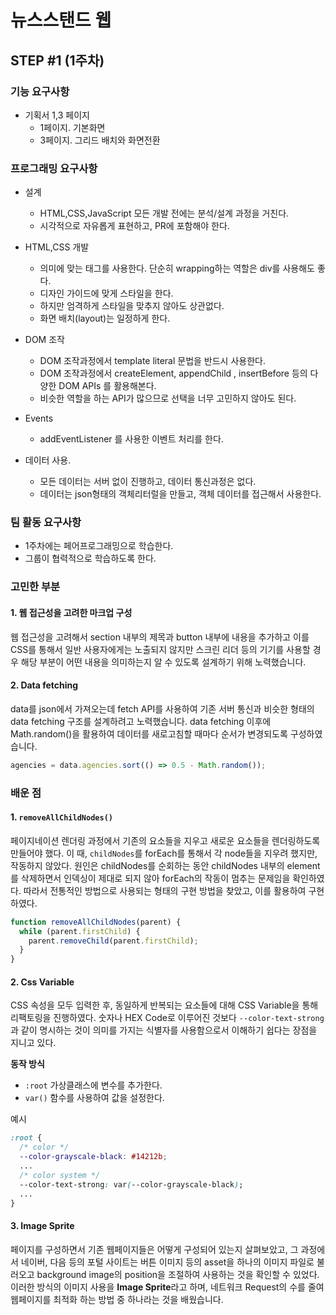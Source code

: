 # 뉴스스탠드 웹

## STEP #1 (1주차)

### 기능 요구사항

- 기획서 1,3 페이지
  - 1페이지. 기본화면
  - 3페이지. 그리드 배치와 화면전환

### 프로그래밍 요구사항

- 설계

  - HTML,CSS,JavaScript 모든 개발 전에는 분석/설계 과정을 거친다.
  - 시각적으로 자유롭게 표현하고, PR에 포함해야 한다.

- HTML,CSS 개발

  - 의미에 맞는 태그를 사용한다. 단순히 wrapping하는 역할은 div를 사용해도 좋다.
  - 디자인 가이드에 맞게 스타일을 한다.
  - 하지만 엄격하게 스타일을 맞추지 않아도 상관없다.
  - 화면 배치(layout)는 일정하게 한다.

- DOM 조작

  - DOM 조작과정에서 template literal 문법을 반드시 사용한다.
  - DOM 조작과정에서 createElement, appendChild , insertBefore 등의 다양한 DOM APIs 를 활용해본다.
  - 비슷한 역할을 하는 API가 많으므로 선택을 너무 고민하지 않아도 된다.

- Events

  - addEventListener 를 사용한 이벤트 처리를 한다.

- 데이터 사용.
  - 모든 데이터는 서버 없이 진행하고, 데이터 통신과정은 없다.
  - 데이터는 json형태의 객체리터럴을 만들고, 객체 데이터를 접근해서 사용한다.

### 팀 활동 요구사항

- 1주차에는 페어프로그래밍으로 학습한다.
- 그룹이 협력적으로 학습하도록 한다.

### 고민한 부분

#### 1. 웹 접근성을 고려한 마크업 구성

웹 접근성을 고려해서 section 내부의 제목과 button 내부에 내용을 추가하고 이를 CSS를 통해서 일반 사용자에게는 노출되지 않지만 스크린 리더 등의 기기를 사용할 경우 해당 부분이 어떤 내용을 의미하는지 알 수 있도록 설계하기 위해 노력했습니다.

#### 2. Data fetching

data를 json에서 가져오는데 fetch API를 사용하여 기존 서버 통신과 비슷한 형태의 data fetching 구조를 설계하려고 노력했습니다.
data fetching 이후에 Math.random()을 활용하여 데이터를 새로고침할 때마다 순서가 변경되도록 구성하였습니다.

```js
agencies = data.agencies.sort(() => 0.5 - Math.random());
```

### 배운 점

#### 1. `removeAllChildNodes()`

페이지네이션 렌더링 과정에서 기존의 요소들을 지우고 새로운 요소들을 렌더링하도록 만들어야 했다. 이 때, `childNodes`를 forEach를 통해서 각 node들을 지우려 했지만, 작동하지 않았다.
원인은 childNodes를 순회하는 동안 childNodes 내부의 element를 삭제하면서 인덱싱이 제대로 되지 않아 forEach의 작동이 멈추는 문제임을 확인하였다.
따라서 전통적인 방법으로 사용되는 형태의 구현 방법을 찾았고, 이를 활용하여 구현하였다.

```js
function removeAllChildNodes(parent) {
  while (parent.firstChild) {
    parent.removeChild(parent.firstChild);
  }
}
```

#### 2. Css Variable

CSS 속성을 모두 입력한 후, 동일하게 반복되는 요소들에 대해 CSS Variable을 통해 리팩토링을 진행하였다. 숫자나 HEX Code로 이루어진 것보다 `--color-text-strong`과 같이 명시하는 것이 의미를 가지는 식별자를 사용함으로서 이해하기 쉽다는 장점을 지니고 있다.

**동작 방식**

- `:root` 가상클래스에 변수를 추가한다.
- `var()` 함수를 사용하여 값을 설정한다.

예시

```css
:root {
  /* color */
  --color-grayscale-black: #14212b;
  ...
  /* color system */
  --color-text-strong: var(--color-grayscale-black);
  ...
}
```

#### 3. Image Sprite

페이지를 구성하면서 기존 웹페이지들은 어떻게 구성되어 있는지 살펴보았고, 그 과정에서 네이버, 다음 등의 포털 사이트는 버튼 이미지 등의 asset을 하나의 이미지 파일로 불러오고 background image의 position을 조절하여 사용하는 것을 확인할 수 있었다.
이러한 방식의 이미지 사용을 **Image Sprite**라고 하며, 네트워크 Request의 수를 줄여 웹페이지를 최적화 하는 방법 중 하나라는 것을 배웠습니다.
